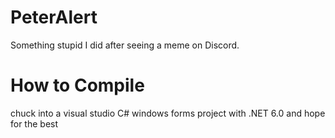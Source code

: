 # PeterAlert
Something stupid I did after seeing a meme on Discord.
# How to Compile
chuck into a visual studio C# windows forms project with .NET 6.0 and hope for the best
